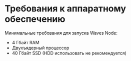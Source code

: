 # Требования к аппаратному обеспечению

Минимальные требования для запуска Waves Node:

* 4 Гбайт RAM
* Двухъядерный процессор
* 40 Гбайт SSD (HDD использовать не рекомендуется)
